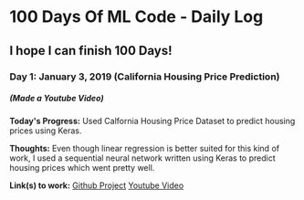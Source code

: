 # 100 Days Of ML Code - Daily Log

## I hope I can finish 100 Days!

### Day 1: January 3, 2019 (California Housing Price Prediction)
##### (Made a Youtube Video)

**Today's Progress:** Used Calfornia Housing Price Dataset to predict housing prices using Keras.

**Thoughts:** Even though linear regression is better suited for this kind of work, I used a sequential neural network written using Keras to predict housing prices which went pretty well.

**Link(s) to work:**
[Github Project](http://www.github.com/FnSK4R17s/California_Housing_day1)
[Youtube Video](http://www.youtube.com)
